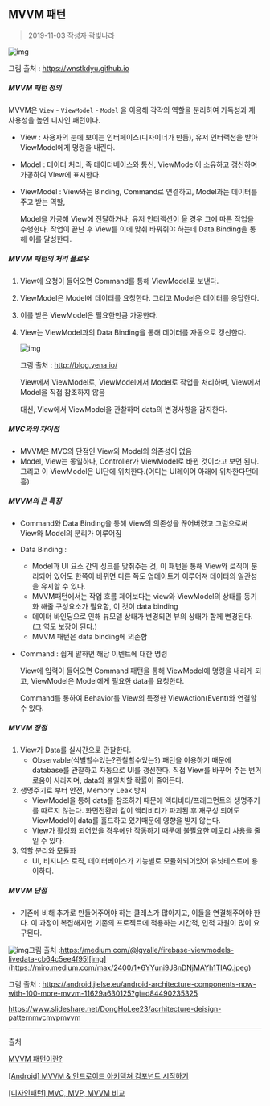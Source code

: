 ## MVVM 패턴

> 2019-11-03 작성자 곽빛나라

![img](https://wnstkdyu.github.io/2018/04/20/mvvmdesignpattern/mvvm.png)



그림 출처 : https://wnstkdyu.github.io



##### MVVM 패턴 정의

MVVM은 `View` - `ViewModel` - `Model` 을 이용해 각각의 역할을 분리하여 가독성과 재사용성을 높인 디자인 패턴이다.

* View : 사용자의 눈에 보이는 인터페이스(디자이너가 만듦), 유저 인터랙션을 받아 ViewModel에게 명령을 내린다.

* Model : 데이터 처리, 즉 데이터베이스와 통신, ViewModel이 소유하고 갱신하며 가공하여 View에 표시한다.

* ViewModel : View와는 Binding, Command로 연결하고, Model과는 데이터를 주고 받는 역할,

  Model을 가공해 View에 전달하거나, 유저 인터랙션이 올 경우 그에 따른 작업을 수행한다. 작업이 끝난 후 View를 이에 맞춰 바꿔줘야 하는데 Data Binding을 통해 이를 달성한다.
  
  

##### MVVM 패턴의 처리 플로우

1. View에 요청이 들어오면 Command를 통해 ViewModel로 보낸다.

2. ViewModel은 Model에 데이터를 요청한다. 그리고 Model은 데이터를 응답한다.

3. 이를 받은 ViewModel은 필요한만큼 가공한다.

4. View는 ViewModel과의 Data Binding을 통해 데이터를 자동으로 갱신한다.

   ![img](https://blog.yena.io/assets/post-img19/190316-mvc-mvvm.png)

   그림 출처 : http://blog.yena.io/

   View에서 ViewModel로, ViewModel에서 Model로 작업을 처리하며, View에서 Model을 직접 참조하지 않음
   
   대신, View에서 ViewModel을 관찰하며 data의 변경사항을 감지한다.

##### MVC와의 차이점

* MVVM은 MVC의 단점인 View와 Model의 의존성이 없음
* Model, View는 동일하나, Controller가 ViewModel로 바뀐 것이라고 보면 된다. 그리고 이 ViewModel은 UI단에 위치한다.(어디는 UI레이어 아래에 위차한다던데 흠)

##### MVVM의 큰 특징

* Command와 Data Binding을 통해 View의 의존성을 끊어버렸고 그럼으로써 View와 Model의 분리가 이루어짐

* Data Binding :

  * Model과 UI 요소 간의 싱크를 맞춰주는 것, 이 패턴을 통해 View와 로직이 분리되어 있어도 한쪽이 바뀌면 다른 쪽도 업데이트가 이루어져 데이터의 일관성을 유지할 수 있다.
  * MVVM패턴에서는 작업 흐름 제어보다는 view와 ViewModel의 상태를 동기화 해줄 구성요소가 필요함, 이 것이 data binding
  * 데이터 바인딩으로 인해 뷰모델 상태가 변경되면 뷰의 상태가 함께 변경된다. (그 역도 보장이 된다.)
  * MVVM 패턴은 data binding에 의존함

* Command : 쉽게 말하면 해당 이벤트에 대한 명령

  View에 입력이 들어오면 Command 패턴을 통해 ViewModel에 명령을 내리게 되고, ViewModel은 Model에게 필요한 data를 요청한다.

  Command를 통하여 Behavior를 View의 특정한 ViewAction(Event)와 연결할 수 있다.

##### MVVM 장점

1. View가 Data를 실시간으로 관찰한다.
   * Observable(식별할수있는?관찰할수있는?) 패턴을 이용하기 때문에 database를 관찰하고 자동으로 UI를 갱신한다. 직접 View를 바꾸어 주는 번거로움이 사라지며, data와 불일치할 확률이 줄어든다.
2. 생명주기로 부터 안전, Memory Leak 방지
   * ViewModel을 통해 data를 참조하기 때문에 액티비티/프래그먼트의 생명주기를 따르지 않는다. 화면전환과 같이 액티비티가 파괴된 후 재구성 되어도 ViewModel이 data를 홀드하고 있기때문에 영향을 받지 않는다.
   * View가 활성화 되어있을 경우에만 작동하기 때문에 불필요한 메모리 사용을 줄일 수 있다.
3. 역할 분리와 모듈화
   * UI, 비지니스 로직, 데이터베이스가 기능별로 모듈화되어있어 유닛테스트에 용이하다.

##### MVVM 단점

* 기존에 비해 추가로 만들어주어야 하는 클래스가 많아지고, 이들을 연결해주어야 한다. 이 과정이 복잡해지면 기존의 프로젝트에 적용하는 시간적, 인적 자원이 많이 요구된다.

  





![img](https://miro.medium.com/max/885/1*_L5tkaXY-tgIFy4ZOikj9g.png)그림 출처 :https://medium.com/@lgvalle/firebase-viewmodels-livedata-cb64c5ee4f95![img](https://miro.medium.com/max/2400/1*6YYuni9J8nDNjMAYh1TIAQ.jpeg)

그림 출처 : https://android.jlelse.eu/android-architecture-components-now-with-100-more-mvvm-11629a630125?gi=d84490235325



https://www.slideshare.net/DongHoLee23/acrhitecture-deisign-patternmvcmvpmvvm



-----------

출처

[MVVM 패턴이란?]( https://sarc.io/index.php/development/1332-mvvm)

[[Android] MVVM & 안드로이드 아키텍쳐 컴포넌트 시작하기](https://blog.yena.io/studynote/2019/03/16/Android-MVVM-AAC-1.html)

[[디자인패턴] MVC, MVP, MVVM 비교](https://beomy.tistory.com/43)